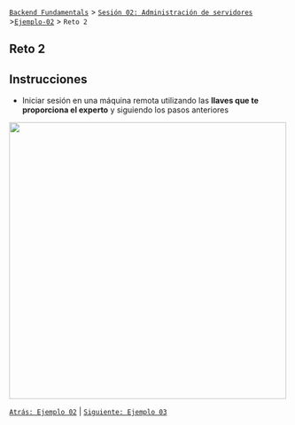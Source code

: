 [`Backend Fundamentals`](../../README.md) > [`Sesión 02: Administración de servidores`](../README.md) >[`Ejemplo-02`](../Ejemplo-02) > `Reto 2`
	
## Reto 2

## Instrucciones

- Iniciar sesión en una máquina remota utilizando las **llaves que te proporciona el experto** y siguiendo los pasos anteriores

<img src="https://www.hostinger.es/tutoriales/wp-content/uploads/sites/7/2017/09/encriptacion-simetrica-tutorial-ssh.jpg" width="500">

[`Atrás: Ejemplo 02`](../Ejemplo-02) | [`Siguiente: Ejemplo 03`](../Ejemplo-03)
